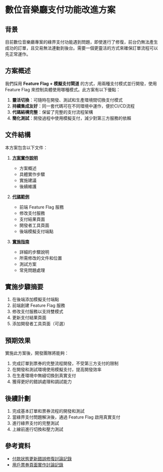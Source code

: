 # 數位音樂廳支付功能改進方案

## 背景

目前數位音樂廳專案的綠界支付功能遇到問題，即使進行了修復，前台仍無法產生成功的訂單，且交易無法連動到後台。需要一個更靈活的方式來確保訂單流程可以先正常運作。

## 方案概述

我們採用 **Feature Flag + 模擬支付閘道** 的方式，用兩種支付模式並行開發，使用 Feature Flag 來控制具體使用哪種模式。此方案有以下優點：

1. **靈活切換**：可隨時在開發、測試和生產環境間切換支付模式
2. **持續集成友好**：同一套代碼可在不同環境中運作，便於CI/CD流程
3. **代碼結構完整**：保留了完整的支付流程架構
4. **簡化測試**：開發過程中使用模擬支付，減少對第三方服務的依賴

## 文件結構

本方案包含以下文件：

1. [**方案實作說明**](payment-feature-flag-implementation.md)
   - 方案概述
   - 具體實作步驟
   - 實施建議
   - 後續維護

2. [**代碼範例**](code-examples.md)
   - 前端 Feature Flag 服務
   - 修改支付服務
   - 支付結果頁面
   - 開發者工具頁面
   - 後端模擬支付端點

3. [**實施指南**](implementation-guide.md)
   - 詳細的步驟說明
   - 所需修改的文件和位置
   - 測試方案
   - 常見問題處理

## 實施步驟摘要

1. 在後端添加模擬支付端點
2. 前端創建 Feature Flag 服務
3. 修改支付服務以支持雙模式
4. 更新支付結果頁面
5. 添加開發者工具頁面（可選）

## 預期效果

實施此方案後，開發團隊將能夠：

1. 完成訂單到票券的完整流程開發，不受第三方支付的限制
2. 在開發和測試環境使用模擬支付，提高開發效率
3. 在生產環境中無縫切換到真實支付
4. 獲得更好的錯誤處理和調試能力

## 後續計劃

1. 完成基本訂單和票券流程的開發和測試
2. 當綠界支付問題解決後，通過 Feature Flag 啟用真實支付
3. 進行綠界支付的完整測試
4. 上線前進行切換和壓力測試

## 參考資料

- [付款狀態更新錯誤修復討論記錄](../payment-status-bugfix-conversation.md)
- [用戶票券頁面實作討論記錄](../user-tickets-implementation-discussion.md)

